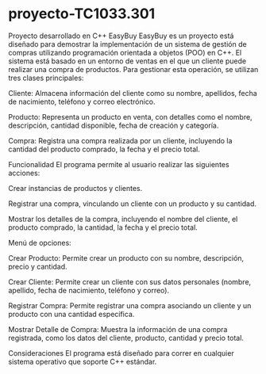 # proyecto-TC1033.301
Proyecto desarrollado en C++
EasyBuy
EasyBuy es un proyecto está diseñado para demostrar la implementación de un sistema de gestión de compras utilizando programación orientada a objetos (POO) en C++.
El sistema está basado en un entorno de ventas en el que un cliente puede realizar una compra de productos. Para gestionar esta operación, se utilizan tres clases principales:

Cliente: Almacena información del cliente como su nombre, apellidos, fecha de nacimiento, teléfono y correo electrónico.

Producto: Representa un producto en venta, con detalles como el nombre, descripción, cantidad disponible, fecha de creación y categoría.

Compra: Registra una compra realizada por un cliente, incluyendo la cantidad del producto comprado, la fecha y el precio total.

Funcionalidad
El programa permite al usuario realizar las siguientes acciones:

Crear instancias de productos y clientes.

Registrar una compra, vinculando un cliente con un producto y su cantidad.

Mostrar los detalles de la compra, incluyendo el nombre del cliente, el producto comprado, la cantidad, la fecha y el precio total.

Menú de opciones:

Crear Producto: Permite crear un producto con su nombre, descripción, precio y cantidad.

Crear Cliente: Permite crear un cliente con sus datos personales (nombre, apellido, fecha de nacimiento, teléfono y correo).

Registrar Compra: Permite registrar una compra asociando un cliente y un producto con una cantidad específica.

Mostrar Detalle de Compra: Muestra la información de una compra registrada, como los datos del cliente, producto, cantidad y precio total.

Consideraciones
El programa está diseñado para correr en cualquier sistema operativo que soporte C++ estándar.
